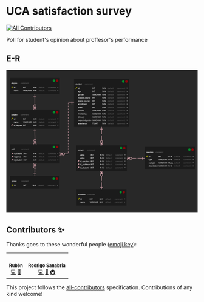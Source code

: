 # UCA satisfaction survey
<!-- ALL-CONTRIBUTORS-BADGE:START - Do not remove or modify this section -->
[![All Contributors](https://img.shields.io/badge/all_contributors-2-orange.svg?style=flat-square)](#contributors-)
<!-- ALL-CONTRIBUTORS-BADGE:END -->
Poll for student's opinion about proffesor's performance

## E-R
![Scheme](./assets/img/erd1333x1000.png)
## Contributors ✨

Thanks goes to these wonderful people ([emoji key](https://allcontributors.org/docs/en/emoji-key)):

<!-- ALL-CONTRIBUTORS-LIST:START - Do not remove or modify this section -->
<!-- prettier-ignore-start -->
<!-- markdownlint-disable -->
<table>
  <tr>
    <td align="center"><a href="https://github.com/RubenZx"><img src="https://avatars3.githubusercontent.com/u/36533775?v=4" width="100px;" alt=""/><br /><sub><b>Rubén</b></sub></a><br /><a href="https://github.com/krosben/uca-satisfaction-survey/commits?author=RubenZx" title="Code">💻</a> <a href="https://github.com/krosben/uca-satisfaction-survey/commits?author=RubenZx" title="Documentation">📖</a></td>
    <td align="center"><a href="https://krosf.com"><img src="https://avatars1.githubusercontent.com/u/24454660?v=4" width="100px;" alt=""/><br /><sub><b>Rodrigo Sanabria</b></sub></a><br /><a href="https://github.com/krosben/uca-satisfaction-survey/commits?author=KROSF" title="Code">💻</a> <a href="https://github.com/krosben/uca-satisfaction-survey/commits?author=KROSF" title="Documentation">📖</a> <a href="#infra-KROSF" title="Infrastructure (Hosting, Build-Tools, etc)">🚇</a></td>
  </tr>
</table>

<!-- markdownlint-enable -->
<!-- prettier-ignore-end -->
<!-- ALL-CONTRIBUTORS-LIST:END -->

This project follows the [all-contributors](https://github.com/all-contributors/all-contributors) specification. Contributions of any kind welcome!